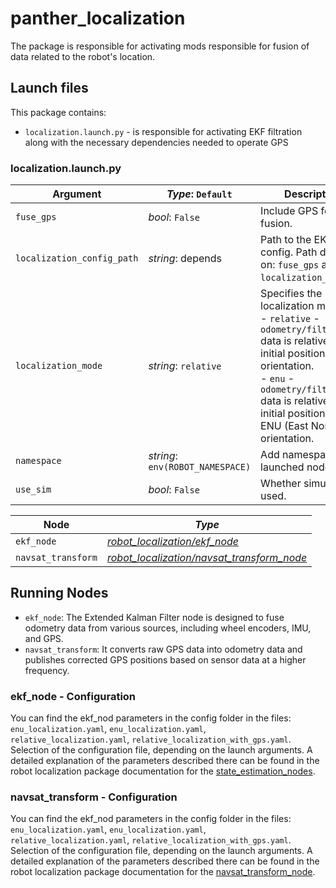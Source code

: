 # panther_localization

The package is responsible for activating mods responsible for fusion of data related to the robot's location.

## Launch files

This package contains:

- `localization.launch.py` - is responsible for activating EKF filtration along with the necessary dependencies needed to operate GPS

### localization.launch.py

| Argument                   | *Type*: `Default`                | Description                                                                                                                                                                                                                                         |
| -------------------------- | -------------------------------- | --------------------------------------------------------------------------------------------------------------------------------------------------------------------------------------------------------------------------------------------------- |
| `fuse_gps`                 | *bool*: `False`                  | Include GPS for data fusion.                                                                                                                                                                                                                        |
| `localization_config_path` | *string*: depends                | Path to the EKF config. Path depends on: `fuse_gps` and `localization_mode`file.                                                                                                                                                                    |
| `localization_mode`        | *string*: `relative`             | Specifies the localization mode:<br/> - `relative` - `odometry/filtered` data is relative to the initial position and orientation.<br/> - `enu` - `odometry/filtered` data is relative to the initial position and ENU (East North Up) orientation. |
| `namespace`                | *string*: `env(ROBOT_NAMESPACE)` | Add namespace to all launched nodes.                                                                                                                                                                                                                |
| `use_sim`                  | *bool*: `False`                  | Whether simulation is used.                                                                                                                                                                                                                         |

| Node               | *Type*                                                                                                    |
| ------------------ | --------------------------------------------------------------------------------------------------------- |
| `ekf_node`         | [*robot_localization/ekf_node*](https://github.com/cra-ros-pkg/robot_localization/tree/ros2)              |
| `navsat_transform` | [*robot_localization/navsat_transform_node*](https://github.com/cra-ros-pkg/robot_localization/tree/ros2) |

## Running Nodes

- `ekf_node`: The Extended Kalman Filter node is designed to fuse odometry data from various sources, including wheel encoders, IMU, and GPS.
- `navsat_transform`: It converts raw GPS data into odometry data and publishes corrected GPS positions based on sensor data at a higher frequency.

### ekf_node - Configuration

You can find the ekf_nod parameters in the config folder in the files: `enu_localization.yaml`, `enu_localization.yaml`, `relative_localization.yaml`, `relative_localization_with_gps.yaml`. Selection of the configuration file, depending on the launch arguments. A detailed explanation of the parameters described there can be found in the robot localization package documentation for the [state_estimation_nodes](http://docs.ros.org/en/noetic/api/robot_localization/html/state_estimation_nodes.html).

### navsat_transform - Configuration

You can find the ekf_nod parameters in the config folder in the files: `enu_localization.yaml`, `enu_localization.yaml`, `relative_localization.yaml`, `relative_localization_with_gps.yaml`. Selection of the configuration file, depending on the launch arguments. A detailed explanation of the parameters described there can be found in the robot localization package documentation for the [navsat_transform_node](https://docs.ros.org/en/api/robot_localization/html/navsat_transform_node.html).
